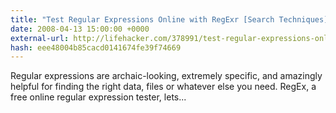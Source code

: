 ```yaml
---
title: "Test Regular Expressions Online with RegExr [Search Techniques]"
date: 2008-04-13 15:00:00 +0000
external-url: http://lifehacker.com/378991/test-regular-expressions-online-with-regexr
hash: eee48004b85cacd0141674fe39f74669
---
```


Regular expressions are archaic-looking, extremely specific, and amazingly helpful for finding the right data, files or whatever else you need. RegEx, a free online regular expression tester, lets...

